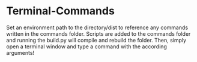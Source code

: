 # Terminal-Commands
Set an environment path to the directory/dist to reference any commands written in the commands folder.  Scripts are added to the commands folder and running the build.py will compile and rebuild the folder.  Then, simply open a terminal window and type a command with the according arguments!
